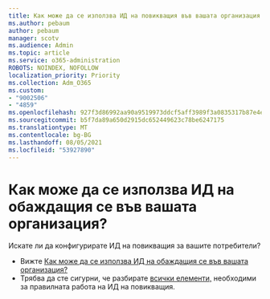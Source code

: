 ```yaml
---
title: Как може да се използва ИД на повикващия във вашата организация
ms.author: pebaum
author: pebaum
manager: scotv
ms.audience: Admin
ms.topic: article
ms.service: o365-administration
ROBOTS: NOINDEX, NOFOLLOW
localization_priority: Priority
ms.collection: Adm_O365
ms.custom:
- "9002506"
- "4859"
ms.openlocfilehash: 927f3d86992aa90a9519973ddcf5aff3989f3a0835317b87e4e71af4558d28e6
ms.sourcegitcommit: b5f7da89a650d2915dc652449623c78be6247175
ms.translationtype: MT
ms.contentlocale: bg-BG
ms.lasthandoff: 08/05/2021
ms.locfileid: "53927890"
---
```

# <a name="how-can-caller-id-be-used-in-your-organization"></a>Как може да се използва ИД на обаждащия се във вашата организация?

Искате ли да конфигурирате ИД на повикващия за вашите потребители?

- Вижте [Как може да се използва ИД на обаждащия се във вашата организация?](https://docs.microsoft.com/microsoftteams/how-can-caller-id-be-used-in-your-organization)
- Трябва да сте сигурни, че разбирате [всички елементи,](https://docs.microsoft.com/microsoftteams/more-about-calling-line-id-and-calling-party-name) необходими за правилната работа на ИД на повикващия.
